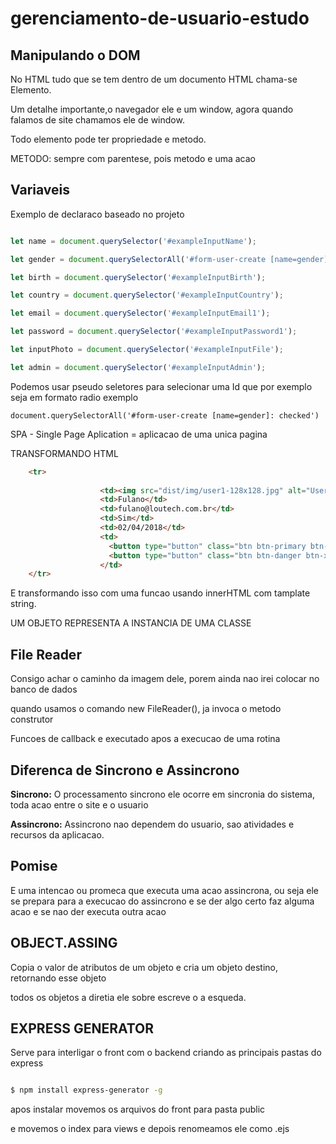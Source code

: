 # gerenciamento-de-usuario-estudo

## Manipulando o DOM

No HTML tudo que se tem dentro de um documento HTML chama-se Elemento. 

Um detalhe importante,o navegador ele e um window, agora quando falamos de site chamamos ele de window.


 Todo elemento pode ter propriedade e metodo.

METODO: sempre com parentese, pois metodo e uma acao

## Variaveis

Exemplo de declaraco baseado no projeto

```JavaScript

let name = document.querySelector('#exampleInputName');

let gender = document.querySelectorAll('#form-user-create [name=gender]:checked'); //vai pegar so o que esta selecionado

let birth = document.querySelector('#exampleInputBirth');

let country = document.querySelector('#exampleInputCountry');

let email = document.querySelector('#exampleInputEmail1');

let password = document.querySelector('#exampleInputPassword1');

let inputPhoto = document.querySelector('#exampleInputFile');

let admin = document.querySelector('#exampleInputAdmin');


```

Podemos usar pseudo seletores para selecionar uma Id que por exemplo seja em formato radio exemplo

```
document.querySelectorAll('#form-user-create [name=gender]: checked') 

```

SPA - Single Page Aplication = aplicacao de uma unica pagina


TRANSFORMANDO HTML

```HTML
    <tr>
        
                    <td><img src="dist/img/user1-128x128.jpg" alt="User Image" class="img-circle img-sm"></td>
                    <td>Fulano</td>
                    <td>fulano@loutech.com.br</td>
                    <td>Sim</td>
                    <td>02/04/2018</td>
                    <td>
                      <button type="button" class="btn btn-primary btn-xs btn-flat">Editar</button>
                      <button type="button" class="btn btn-danger btn-xs btn-flat">Excluir</button>
                    </td>
    </tr>


```


E transformando isso com uma funcao usando innerHTML com tamplate string.


UM OBJETO REPRESENTA A INSTANCIA DE UMA CLASSE


## File Reader

Consigo achar o caminho da imagem dele, porem ainda nao irei colocar no banco de dados


quando usamos o comando new FileReader(), ja invoca o metodo construtor

Funcoes de callback e executado apos a execucao de uma rotina

## Diferenca de Sincrono e Assincrono

**Sincrono:** O processamento sincrono ele ocorre em sincronia do sistema, toda acao entre o site e o usuario

**Assincrono:** Assincrono nao dependem do usuario, sao atividades e recursos da aplicacao. 

## Pomise

E uma intencao ou promeca que executa uma acao assincrona, ou seja ele se prepara para a execucao do assincrono e se der algo certo faz alguma acao e se nao der executa outra acao


## OBJECT.ASSING

Copia o valor de atributos de um objeto e cria um objeto destino, retornando esse objeto

todos os objetos a diretia ele sobre escreve o a esqueda.

## EXPRESS GENERATOR

Serve para interligar o front com o backend criando as principais pastas do express


```Bash

$ npm install express-generator -g

```

apos instalar movemos os arquivos do front para pasta public 

e movemos o index para views e depois renomeamos ele como .ejs